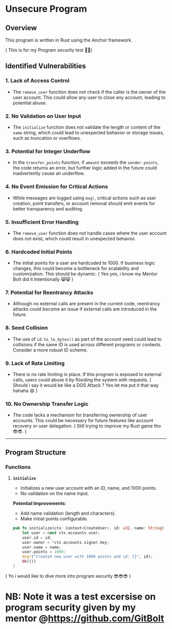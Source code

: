 # Unsecure Program

## Overview

This program is written in Rust using the Anchor framework.

( This is for my Program security test  🤗🤗)

## Identified Vulnerabilities 

### 1. **Lack of Access Control**
   - The `remove_user` function does not check if the caller is the owner of the user account. This could allow any user to close any account, leading to potential abuse.
   
### 2. **No Validation on User Input**
   - The `initialize` function does not validate the length or content of the `name` string, which could lead to unexpected behavior or storage issues, such as truncation or overflows.
   
### 3. **Potential for Integer Underflow**
   - In the `transfer_points` function, if `amount` exceeds the `sender.points`, the code returns an error, but further logic added in the future could inadvertently cause an underflow.

### 4. **No Event Emission for Critical Actions**
   - While messages are logged using `msg!`, critical actions such as user creation, point transfers, or account removal should emit events for better transparency and auditing.

### 5. **Insufficient Error Handling**
   - The `remove_user` function does not handle cases where the user account does not exist, which could result in unexpected behavior.

### 6. **Hardcoded Initial Points**
   - The initial points for a user are hardcoded to 1000. If business logic changes, this could become a bottleneck for scalability and customization. This should be dynamic. ( Yes yes, i know my Mentor Bolt did it Intentionally 😸😸 )

### 7. **Potential for Reentrancy Attacks**
   - Although no external calls are present in the current code, reentrancy attacks could become an issue if external calls are introduced in the future.

### 8. **Seed Collision**
   - The use of `id.to_le_bytes()` as part of the account seed could lead to collisions if the same ID is used across different programs or contexts. Consider a more robust ID scheme.

### 9. **Lack of Rate Limiting**
   - There is no rate limiting in place. If this program is exposed to external calls, users could abuse it by flooding the system with requests. ( Should i say it would be like a DOS Attack ? Yes let me put it that way hahaha 😄 )

### 10. **No Ownership Transfer Logic**
   - The code lacks a mechanism for transferring ownership of user accounts. This could be necessary for future features like account recovery or user delegation. ( Still trying to improve my Rust game tho 😎😎. )

---

## Program Structure

### Functions

1. **`initialize`**
   - Initializes a new user account with an ID, name, and 1000 points.
   - No validation on the name input.
   
   **Potential Improvements**:
   - Add name validation (length and characters).
   - Make initial points configurable.
   
   ```rust
   pub fn initialize(ctx: Context<CreateUser>, id: u32, name: String) -> Result<()> {
       let user = &mut ctx.accounts.user;
       user.id = id;
       user.owner = *ctx.accounts.signer.key;
       user.name = name;
       user.points = 1000;
       msg!("Created new user with 1000 points and id: {}", id);
       Ok(())
   }

( Yo i would like to dive more into program security 😎😎😎 ) 
# NB: Note it was a test excersise on program security given by my mentor @https://github.com/GitBolt
